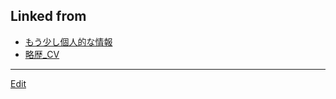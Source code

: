 ---
---
## Linked from

* [もう少し個人的な情報](もう少し個人的な情報.md)
* [略歴_CV](略歴_CV.md)


----
[Edit](https://github.com/vitroid/vitroid.github.io/edit/master/MD/もう少し個人的な情報.md)
